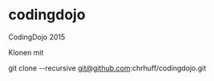 # codingdojo
CodingDojo 2015

Klonen mit 

 git clone --recursive git@github.com:chrhuff/codingdojo.git
